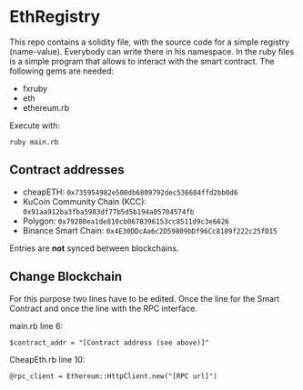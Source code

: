 # EthRegistry
This repo contains a solidity file, with the source code for a simple registry (name-value). Everybody can write there in his namespace.
In the ruby files is a simple program that allows to interact with the smart contract.
The following gems are needed:
- fxruby
- eth
- ethereum.rb

Execute with:
```
ruby main.rb
```

## Contract addresses
- cheapETH: ```0x735954982e500db6809792dec536684ffd2bb0d6```
- KuCoin Community Chain (KCC): ```0x91aa912ba3fba5983df77b5d5b194a05704574fb```
- Polygon: ```0x79280ea1de810cb0678396153cc8511d9c3e6626```
- Binance Smart Chain: ```0x4E30DDcAa6c2D59809bDf96Cc8109f222c25fD15```

Entries are **not** synced between blockchains.

## Change Blockchain
For this purpose two lines have to be edited. Once the line for the Smart Contract and once the line with the RPC interface.

main.rb line 6:
```
$contract_addr = "[Contract address (see above)]"
```

CheapEth.rb line 10:
```
@rpc_client = Ethereum::HttpClient.new("[RPC url]")
```
